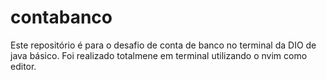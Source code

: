 # contabanco

Este repositório é para o desafio de conta de banco no terminal da DIO de java básico. Foi realizado totalmene em terminal utilizando o nvim como editor.

